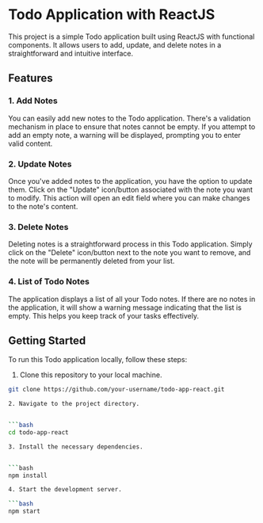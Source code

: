 # Todo Application with ReactJS

This project is a simple Todo application built using ReactJS with functional components. It allows users to add, update, and delete notes in a straightforward and intuitive interface.

## Features

### 1. Add Notes
You can easily add new notes to the Todo application. There's a validation mechanism in place to ensure that notes cannot be empty. If you attempt to add an empty note, a warning will be displayed, prompting you to enter valid content.

### 2. Update Notes
Once you've added notes to the application, you have the option to update them. Click on the "Update" icon/button associated with the note you want to modify. This action will open an edit field where you can make changes to the note's content.

### 3. Delete Notes
Deleting notes is a straightforward process in this Todo application. Simply click on the "Delete" icon/button next to the note you want to remove, and the note will be permanently deleted from your list.

### 4. List of Todo Notes
The application displays a list of all your Todo notes. If there are no notes in the application, it will show a warning message indicating that the list is empty. This helps you keep track of your tasks effectively.

## Getting Started

To run this Todo application locally, follow these steps:

1. Clone this repository to your local machine.
   

```bash
git clone https://github.com/your-username/todo-app-react.git

2. Navigate to the project directory.


```bash
cd todo-app-react

3. Install the necessary dependencies.


```bash
npm install

4. Start the development server.

```bash
npm start
